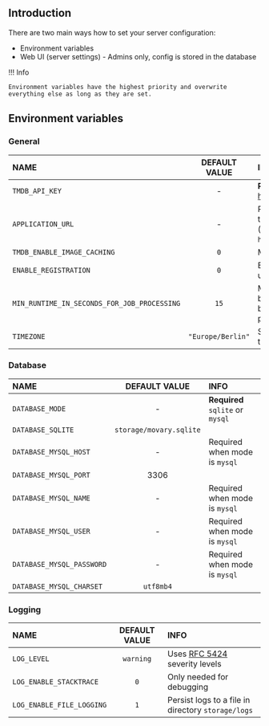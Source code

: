 ## Introduction

There are two main ways how to set your server configuration:

- Environment variables
- Web UI (server settings) - Admins only, config is stored in the database

!!! Info

    Environment variables have the highest priority and overwrite everything else as long as they are set.

## Environment variables

### General

| NAME                                        |   DEFAULT VALUE   | INFO                                                                    |
|:--------------------------------------------|:-----------------:|:------------------------------------------------------------------------|
| `TMDB_API_KEY`                              |         -         | **Required** (get key [here](https://www.themoviedb.org/settings/api))  |
| `APPLICATION_URL`                           |         -         | Public base url of the application (e.g. `htttp://localhost`)           |
| `TMDB_ENABLE_IMAGE_CACHING`                 |        `0`        | More info [here](features/tmdb-data.md#image-cache)                     |
| `ENABLE_REGISTRATION`                       |        `0`        | Enables public user registration                                        |
| `MIN_RUNTIME_IN_SECONDS_FOR_JOB_PROCESSING` |       `15`        | Minimum time between background jobs processing                         |
| `TIMEZONE`                                  | `"Europe/Berlin"` | Supported timezones [here](https://www.php.net/manual/en/timezones.php) |

### Database

| NAME                      |      DEFAULT VALUE      | INFO                             |
|:--------------------------|:-----------------------:|:---------------------------------|
| `DATABASE_MODE`           |            -            | **Required** `sqlite` or `mysql` |
| `DATABASE_SQLITE`         | `storage/movary.sqlite` |                                  |
| `DATABASE_MYSQL_HOST`     |            -            | Required when mode is `mysql`    |
| `DATABASE_MYSQL_PORT`     |          3306           |                                  |
| `DATABASE_MYSQL_NAME`     |            -            | Required when mode is `mysql`    |
| `DATABASE_MYSQL_USER`     |            -            | Required when mode is `mysql`    |
| `DATABASE_MYSQL_PASSWORD` |            -            | Required when mode is `mysql`    |
| `DATABASE_MYSQL_CHARSET`  |        `utf8mb4`        |                                  |

### Logging

| NAME                      | DEFAULT VALUE | INFO                                                                           |
|:--------------------------|:-------------:|:-------------------------------------------------------------------------------|
| `LOG_LEVEL`               |   `warning`   | Uses [RFC 5424](https://datatracker.ietf.org/doc/html/rfc5424) severity levels |
| `LOG_ENABLE_STACKTRACE`   |      `0`      | Only needed for debugging                                                      |
| `LOG_ENABLE_FILE_LOGGING` |      `1`      | Persist logs to a file in directory `storage/logs`                             |

